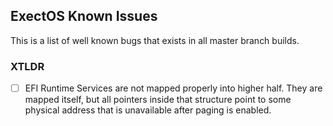 ## ExectOS Known Issues
This is a list of well known bugs that exists in all master branch builds.

### XTLDR
 - [ ] EFI Runtime Services are not mapped properly into higher half. They are mapped itself, but all pointers inside
       that structure point to some physical address that is unavailable after paging is enabled.
